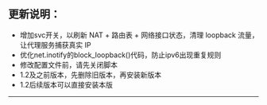 ## 更新说明：

- 增加svc开关，以刷新 NAT + 路由表 + 网络接口状态，清理 loopback 流量，让代理服务捕获真实 IP
- 优化net.inotify的block_loopback()代码，防止ipv6出现重复规则
- 修改配置文件前，请先关闭脚本
- 1.2及之前版本，先删除旧版本，再安装新版本
- 1.2后续版本可以直接安装本版

- -------------------
